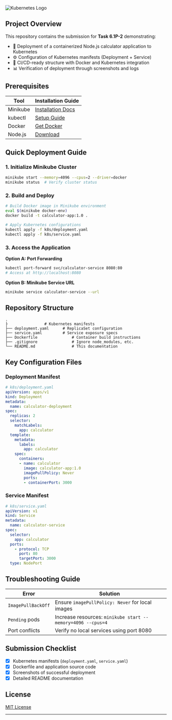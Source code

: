 
![Kubernetes Logo](https://kubernetes.io/images/favicon.png)  

## **Project Overview**  
This repository contains the submission for **Task 6.1P-2** demonstrating:  
- 🚀 Deployment of a containerized Node.js calculator application to Kubernetes  
- ⚙️ Configuration of Kubernetes manifests (Deployment + Service)  
- 🔄 CI/CD-ready structure with Docker and Kubernetes integration  
- 📊 Verification of deployment through screenshots and logs  

## **Prerequisites**  
| Tool | Installation Guide |  
|------|-------------------|  
| Minikube | [Installation Docs](https://minikube.sigs.k8s.io/docs/start/) |  
| kubectl | [Setup Guide](https://kubernetes.io/docs/tasks/tools/) |  
| Docker | [Get Docker](https://docs.docker.com/get-docker/) |  
| Node.js | [Download](https://nodejs.org/en/download/) |  

## **Quick Deployment Guide**  

### **1. Initialize Minikube Cluster**  
```bash  
minikube start --memory=4096 --cpus=2 --driver=docker  
minikube status  # Verify cluster status  
```

### **2. Build and Deploy**  
```bash  
# Build Docker image in Minikube environment  
eval $(minikube docker-env)  
docker build -t calculator-app:1.0 .  

# Apply Kubernetes configurations  
kubectl apply -f k8s/deployment.yaml  
kubectl apply -f k8s/service.yaml  
```

### **3. Access the Application**  
**Option A: Port Forwarding**  
```bash  
kubectl port-forward svc/calculator-service 8080:80  
# Access at http://localhost:8080  
```  

**Option B: Minikube Service URL**  
```bash  
minikube service calculator-service --url  
```  

## **Repository Structure**  
```  
.  
├                # Kubernetes manifests  
├── deployment.yaml      # ReplicaSet configuration  
├── service.yaml         # Service exposure specs  
├── Dockerfile               # Container build instructions  
├── .gitignore               # Ignore node_modules, etc.  
└── README.md                # This documentation  
```  

## **Key Configuration Files**  

### **Deployment Manifest**  
```yaml  
# k8s/deployment.yaml  
apiVersion: apps/v1  
kind: Deployment  
metadata:  
  name: calculator-deployment  
spec:  
  replicas: 2  
  selector:  
    matchLabels:  
      app: calculator  
  template:  
    metadata:  
      labels:  
        app: calculator  
    spec:  
      containers:  
      - name: calculator  
        image: calculator-app:1.0  
        imagePullPolicy: Never  
        ports:  
        - containerPort: 3000  
```  

### **Service Manifest**  
```yaml  
# k8s/service.yaml  
apiVersion: v1  
kind: Service  
metadata:  
  name: calculator-service  
spec:  
  selector:  
    app: calculator  
  ports:  
    - protocol: TCP  
      port: 80  
      targetPort: 3000  
  type: NodePort  
```  

## **Troubleshooting Guide**  

| Error | Solution |  
|-------|----------|  
| `ImagePullBackOff` | Ensure `imagePullPolicy: Never` for local images |  
| `Pending` pods | Increase resources: `minikube start --memory=4096 --cpus=4` |  
| Port conflicts | Verify no local services using port 8080 |  

## **Submission Checklist**  
- [x] Kubernetes manifests (`deployment.yaml`, `service.yaml`)  
- [x] Dockerfile and application source code  
- [x] Screenshots of successful deployment  
- [x] Detailed README documentation  

## **License**  
[MIT License](LICENSE)  

---  
